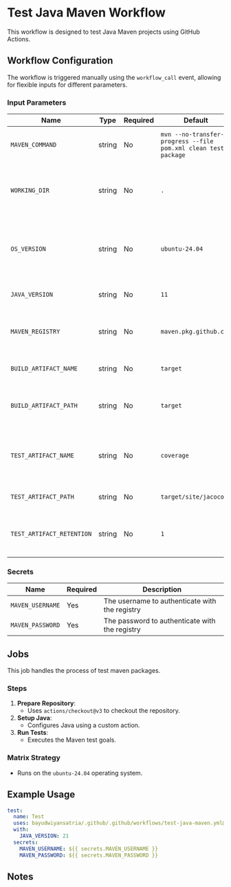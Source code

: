 # Test Java Maven Workflow

This workflow is designed to test Java Maven projects using GitHub Actions.

## Workflow Configuration

The workflow is triggered manually using the `workflow_call` event, allowing for flexible inputs for different parameters.

### Input Parameters

| Name                      | Type   | Required | Default                                                        | Description                                            |
| ------------------------- | ------ | -------- | -------------------------------------------------------------- | ------------------------------------------------------ |
| `MAVEN_COMMAND`           | string | No       | `mvn --no-transfer-progress --file pom.xml clean test package` | The command to build the project                       |
| `WORKING_DIR`             | string | No       | `.`                                                            | The working directory for the build command            |
| `OS_VERSION`              | string | No       | `ubuntu-24.04`                                                 | The operating system version for the workflow runtime. |
| `JAVA_VERSION`            | string | No       | `11`                                                           | The version of Java to use                             |
| `MAVEN_REGISTRY`          | string | No       | `maven.pkg.github.com`                                         | The registry to push packages to                       |
| `BUILD_ARTIFACT_NAME`     | string | No       | `target`                                                       | The name of the build artifact.                        |
| `BUILD_ARTIFACT_PATH`     | string | No       | `target`                                                       | The path where the build artifact is located.          |
| `TEST_ARTIFACT_NAME`      | string | No       | `coverage`                                                     | The name of the test artifact (e.g., coverage report). |
| `TEST_ARTIFACT_PATH`      | string | No       | `target/site/jacoco`                                           | The path to the test artifact.                         |
| `TEST_ARTIFACT_RETENTION` | string | No       | `1`                                                            | The retention period for test artifacts.               |

### Secrets

| Name             | Required | Description                                    |
| ---------------- | -------- | ---------------------------------------------- |
| `MAVEN_USERNAME` | Yes      | The username to authenticate with the registry |
| `MAVEN_PASSWORD` | Yes      | The password to authenticate with the registry |

## Jobs

This job handles the process of test maven packages.

### Steps

1. **Prepare Repository**:
   - Uses `actions/checkout@v3` to checkout the repository.
2. **Setup Java**:
   - Configures Java using a custom action.
3. **Run Tests**:
   - Executes the Maven test goals.

### Matrix Strategy

- Runs on the `ubuntu-24.04` operating system.

## Example Usage

```yaml
test:
  name: Test
  uses: bayudwiyansatria/.github/.github/workflows/test-java-maven.yml@master
  with:
    JAVA_VERSION: 21
  secrets:
    MAVEN_USERNAME: ${{ secrets.MAVEN_USERNAME }}
    MAVEN_PASSWORD: ${{ secrets.MAVEN_PASSWORD }}
```

## Notes
